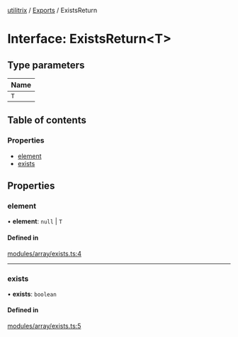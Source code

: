 [utilitrix](../README.md) / [Exports](../modules.md) / ExistsReturn

# Interface: ExistsReturn<T\>

## Type parameters

| Name |
| :------ |
| `T` |

## Table of contents

### Properties

- [element](ExistsReturn.md#element)
- [exists](ExistsReturn.md#exists)

## Properties

### element

• **element**: ``null`` \| `T`

#### Defined in

[modules/array/exists.ts:4](https://github.com/angelplusultra/utilitrix/blob/1819241/src/modules/array/exists.ts#L4)

___

### exists

• **exists**: `boolean`

#### Defined in

[modules/array/exists.ts:5](https://github.com/angelplusultra/utilitrix/blob/1819241/src/modules/array/exists.ts#L5)
